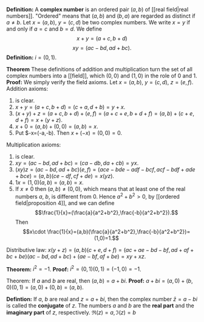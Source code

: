 **Definition:**
A **complex number** is an ordered pair $(a, b)$ of [[real field|real numbers]]. "Ordered" means that $(a,b)$ and $(b,a)$ are regarded as distinct if $a\ne b$.
Let $x=(a,b)$, $y=(c,d)$ be two complex numbers. We write $x=y$ if and only if $a=c$ and $b=d$. We define $$x+y=(a+c,b+d)$$$$xy=(ac-bd, ad+bc).$$
**Definition:** $i=(0,1).$

**Theorem**
These definitions of addition and multiplication turn the set of all complex numbers into a [[field]], which $(0,0)$ and $(1,0)$ in the role of $0$ and $1$.
**Proof:** We simply verify the field axioms. Let $x=(a,b)$, $y=(c,d)$, $z=(e,f)$.
Addition axioms:
1. is clear.
2. $x+y=(a+c,b+d)=(c+a,d+b)=y+x$.
3. $(x+y)+z=(a+c,b+d)+(e,f)=(a+c+e,b+d+f)=(a,b)+(c+e,d+f)=x+(y+z)$.
4. $x+0=(a,b)+(0,0)=(a,b)=x$.
5. Put $-x=(-a,-b). Then $x+(-x)=(0,0)=0$.

Multiplication axioms:
1. is clear.
2. $xy=(ac-bd,ad+bc)=(ca-db,da+cb)=yx$.
3. $(xy)z=(ac-bd,ad+bc)(e,f)=(ace-bde-adf-bcf,acf-bdf+ade+bce)$$=(a,b)(ce-df,cf+de)=x(yz)$.
4. $1x=(1,0)(a,b)=(a,b)=x$.
5. If $x\ne0$ then $(a,b)\ne(0,0)$, which means that at least one of the real numbers $a$, $b$, is different from $0$. Hence $a^2+b^2>0$, by [[ordered field|proposition 4]], and we can define $$\frac{1}{x}=(\frac{a}{a^2+b^2},\frac{-b}{a^2+b^2}).$$Then $$x\cdot \frac{1}{x}=(a,b)(\frac{a}{a^2+b^2},\frac{-b}{a^2+b^2})=(1,0)=1.$$

Distributive law:
$x(y+z)=(a,b)(c+e,d+f)=(ac+ae-bd-bf,ad+af+bc+be)$$(ac-bd,ad+bc)+(ae-bf,af+be)=xy+xz.$

**Theorem:** $i^2=-1$.
**Proof:** $i^2=(0,1)(0,1)=(-1,0)=-1$.

Theorem: If $a$ and $b$ are real, then $(a,b)=a+bi$.
**Proof:** $a+bi=(a,0)+(b,0)(0,1)=(a,0)+(0,b)=(a,b)$.

**Defintion:**
If $a$, $b$ are real and $z=a+bi$, then the complex number $\bar{z}=a-bi$ is called the **conjugate** of $z$. The numbers $a$ and $b$ are the **real part** and the **imaginary part** of $z$, respectively.
$\Re(z)=a, \Im(z)=b$ 


